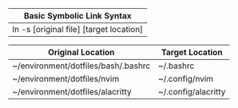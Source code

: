| Basic Symbolic Link Syntax |
|-------|
| ln -s [original file] [target location] | 

| Original Location | Target Location                | 
|----------|--------------------------------|
| ~/environment/dotfiles/bash/.bashrc  | ~/.bashrc |  
| ~/environment/dotfiles/nvim | ~/.config/nvim |
| ~/environment/dotfiles/alacritty | ~/.config/alacritty |
